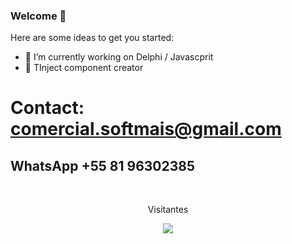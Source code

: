 ### Welcome 👋


Here are some ideas to get you started:

- 🔭 I’m currently working on Delphi / Javascprit
- 🌱 TInject component creator

# Contact: comercial.softmais@gmail.com
## WhatsApp +55 81 96302385
<br>
<p align="center">Visitantes</p>
<p align="center"><img align="center" src="https://profile-counter.glitch.me/mikelustosa/count.svg" /></p>
